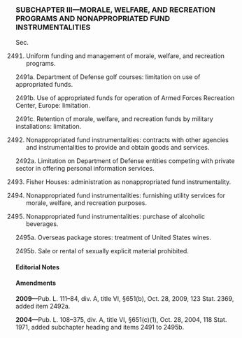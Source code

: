 ### SUBCHAPTER III—MORALE, WELFARE, AND RECREATION PROGRAMS AND NONAPPROPRIATED FUND INSTRUMENTALITIES ###

Sec.

2491. Uniform funding and management of morale, welfare, and recreation programs.

2491a. Department of Defense golf courses: limitation on use of appropriated funds.

2491b. Use of appropriated funds for operation of Armed Forces Recreation Center, Europe: limitation.

2491c. Retention of morale, welfare, and recreation funds by military installations: limitation.

2492. Nonappropriated fund instrumentalities: contracts with other agencies and instrumentalities to provide and obtain goods and services.

2492a. Limitation on Department of Defense entities competing with private sector in offering personal information services.

2493. Fisher Houses: administration as nonappropriated fund instrumentality.

2494. Nonappropriated fund instrumentalities: furnishing utility services for morale, welfare, and recreation purposes.

2495. Nonappropriated fund instrumentalities: purchase of alcoholic beverages.

2495a. Overseas package stores: treatment of United States wines.

2495b. Sale or rental of sexually explicit material prohibited.

#### **Editorial Notes** ####

#### Amendments ####

**2009**—Pub. L. 111–84, div. A, title VI, §651(b), Oct. 28, 2009, 123 Stat. 2369, added item 2492a.

**2004**—Pub. L. 108–375, div. A, title VI, §651(c)(1), Oct. 28, 2004, 118 Stat. 1971, added subchapter heading and items 2491 to 2495b.